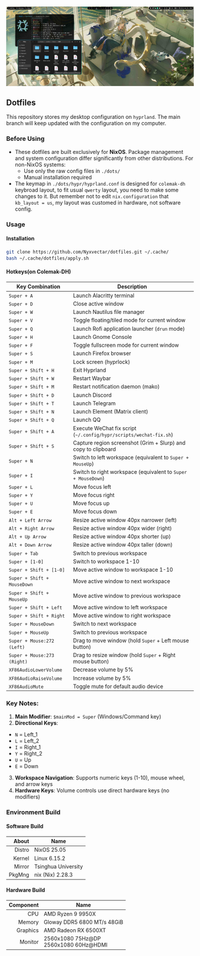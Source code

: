 ![Preview](https://github.com/Nyxvectar/media/blob/main/dotfiles/dotfiles_preview.jpg)

## Dotfiles
This repository stores my desktop configuration on `hyprland`. The main branch will keep updated with the configuration on my computer.

### Before Using
- These dotfiles are built exclusively for **NixOS**. Package management and system configuration differ significantly from other distributions. For non-NixOS systems:
   - Use only the raw config files in `./dots/`
   - Manual installation required
- The keymap in `./dots/hypr/hyprland.conf` is designed for `colemak-dh` keybroad layout, to fit usual `qwerty` layout, you need to make some changes to it. But remember not to edit `nix.configuration` that `kb_layout = us`, my layout was customed in hardware, not software config.

### Usage
#### Installation
```bash
git clone https://github.com/Nyxvectar/dotfiles.git ~/.cache/
bash ~/.cache/dotfiles/apply.sh
```

#### Hotkeys(on Colemak-DH)
| Key Combination             | Description                                                        |
|-----------------------------|--------------------------------------------------------------------|
| `Super + A`                 | Launch Alacritty terminal                                          |
| `Super + D`                 | Close active window                                                |
| `Super + W`                 | Launch Nautilus file manager                                       |
| `Super + V`                 | Toggle floating/tiled mode for current window                      |
| `Super + Q`                 | Launch Rofi application launcher (`drun` mode)                     |
| `Super + H`                 | Launch Gnome Console                                               |
| `Super + F`                 | Toggle fullscreen mode for current window                          |
| `Super + S`                 | Launch Firefox browser                                             |
| `Super + M`                 | Lock screen (hyprlock)                                             |
| `Super + Shift + H`         | Exit Hyprland                                                      |
| `Super + Shift + W`         | Restart Waybar                                                     |
| `Super + Shift + M`         | Restart notification daemon (mako)                                 |
| `Super + Shift + D`         | Launch Discord                                                     |
| `Super + Shift + T`         | Launch Telegram                                                    |
| `Super + Shift + N`         | Launch Element (Matrix client)                                     |
| `Super + Shift + Q`         | Launch QQ                                                          |
| `Super + Shift + A`         | Execute WeChat fix script (`~/.config/hypr/scripts/wechat-fix.sh`) |
| `Super + Shift + S`         | Capture region screenshot (Grim + Slurp) and copy to clipboard     |
| `Super + N`                 | Switch to left workspace (equivalent to `Super + MouseUp`)         |
| `Super + I`                 | Switch to right workspace (equivalent to `Super + MouseDown`)      |
| `Super + L`                 | Move focus left                                                    |
| `Super + Y`                 | Move focus right                                                   |
| `Super + U`                 | Move focus up                                                      |
| `Super + E`                 | Move focus down                                                    |
| `Alt + Left Arrow`          | Resize active window 40px narrower (left)                          |
| `Alt + Right Arrow`         | Resize active window 40px wider (right)                            |
| `Alt + Up Arrow`            | Resize active window 40px shorter (up)                             |
| `Alt + Down Arrow`          | Resize active window 40px taller (down)                            |
| `Super + Tab`               | Switch to previous workspace                                       |
| `Super + [1-0]`             | Switch to workspace 1-10                                           |
| `Super + Shift + [1-0]`     | Move active window to workspace 1-10                               |
| `Super + Shift + MouseDown` | Move active window to next workspace                               |
| `Super + Shift + MouseUp`   | Move active window to previous workspace                           |
| `Super + Shift + Left`      | Move active window to left workspace                               |
| `Super + Shift + Right`     | Move active window to right workspace                              |
| `Super + MouseDown`         | Switch to next workspace                                           |
| `Super + MouseUp`           | Switch to previous workspace                                       |
| `Super + Mouse:272 (Left)`  | Drag to move window (hold `Super` + Left mouse button)             |
| `Super + Mouse:273 (Right)` | Drag to resize window (hold `Super` + Right mouse button)          |
| `XF86AudioLowerVolume`      | Decrease volume by 5%                                              |
| `XF86AudioRaiseVolume`      | Increase volume by 5%                                              |
| `XF86AudioMute`             | Toggle mute for default audio device                               |

### Key Notes:
1. **Main Modifier**: `$mainMod = Super` (Windows/Command key)
2. **Directional Keys**:
  - `N` = Left_1
  - `L` = Left_2
  - `I` = Right_1
  - `Y` = Right_2
  - `U` = Up
  - `E` = Down
3. **Workspace Navigation**: Supports numeric keys (1-10), mouse wheel, and arrow keys
4. **Hardware Keys**: Volume controls use direct hardware keys (no modifiers)

### Environment Build
#### Software Build
| About | Name                |
| --------: |---------------------|
| Distro | NixOS 25.05         |
| Kernel | Linux 6.15.2        |
| Mirror | Tsinghua University |
| PkgMng | nix (Nix) 2.28.3    |

#### Hardware Build
| Component | Name                                        |
| --------: |---------------------------------------------|
| CPU | AMD Ryzen 9 9950X                           |
| Memory | Gloway DDR5 6800 MT/s 48GiB                 |
| Graphics | AMD Radeon RX 6500XT                        |
| Monitor | 2560x1080 75Hz@DP <br/> 2560x1080 60Hz@HDMI |